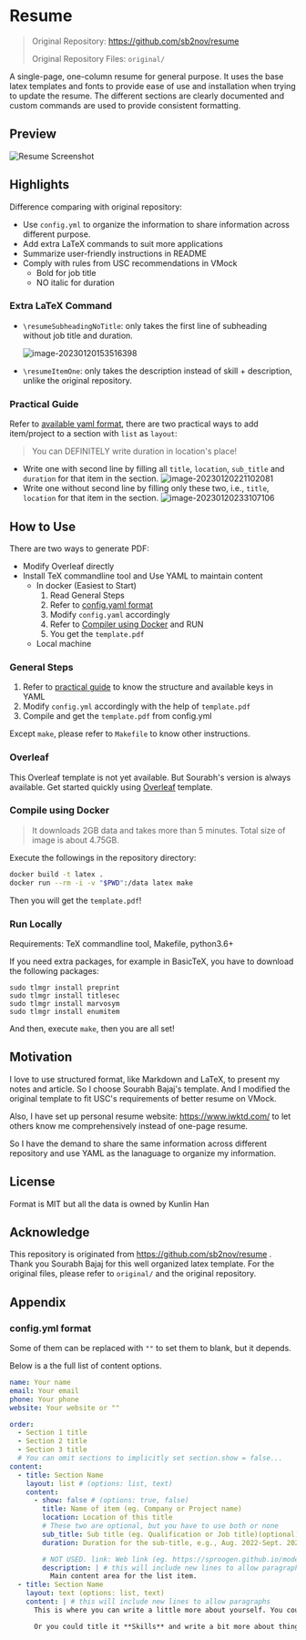 # Resume
> Original Repository: https://github.com/sb2nov/resume
>
> Original Repository Files: `original/`

A single-page, one-column resume for general purpose. It uses the base latex templates and fonts to provide ease of use and installation when trying to update the resume. The different sections are clearly documented and custom commands are used to provide consistent formatting. 

## Preview

![Resume Screenshot](template.png)

## Highlights

Difference comparing with original repository: 
* Use `config.yml` to organize the information to share information across different purpose. 
* Add extra LaTeX commands to suit more applications
* Summarize user-friendly instructions in README
* Comply with rules from USC recommendations in VMock
    * Bold for job title 
    * NO italic for duration

### Extra LaTeX Command

* `\resumeSubheadingNoTitle`: only takes the first line of subheading without job title and duration. 

    ![image-20230120153516398](assets/image-20230120153516398.png)

* `\resumeItemOne`: only takes the description instead of skill + description, unlike the original repository. 

### Practical Guide

Refer to [available yaml format](#configyml-format), there are two practical ways to add item/project to a section with `list` as `layout`: 

>   You can DEFINITELY write duration in location's place!

*   Write one with second line by filling all `title`, `location`, `sub_title` and `duration` for that item in the section. ![image-20230120221102081](assets/image-20230120221102081.png)
*   Write one without second line by filling only these two, i.e.,  `title`, `location` for that item in the section. ![image-20230120233107106](assets/image-20230120233107106.png)

## How to Use

There are two ways to generate PDF: 
* Modify Overleaf directly
* Install TeX commandline tool and Use YAML to maintain content
    * In docker (Easiest to Start)
        1. Read General Steps
        2. Refer to [config.yaml format](#configyml-format)
        3. Modify `config.yaml` accordingly
        4. Refer to [Compiler using Docker](#compile-using-docker) and RUN
        5. You get the `template.pdf`
    * Local machine 

### General Steps

1. Refer to [practical guide](#practical-guide) to know the structure and available keys in YAML
2. Modify `config.yml` accordingly with the help of `template.pdf` 
3. Compile and get the `template.pdf` from config.yml

Except `make`, please refer to `Makefile` to know other instructions. 

### Overleaf

This Overleaf template is not yet available. But Sourabh's version is always available. Get started quickly using [Overleaf](https://www.overleaf.com/latex/templates/software-engineer-resume/gqxmqsvsbdjf) template.

### Compile using Docker

> It downloads 2GB data and takes more than 5 minutes. Total size of image is about 4.75GB. 

Execute the followings in the repository directory: 

```sh
docker build -t latex .
docker run --rm -i -v "$PWD":/data latex make
```

Then you will get the `template.pdf`!

### Run Locally

Requirements: TeX commandline tool, Makefile, python3.6+

If you need extra packages, for example in BasicTeX, you have to download the following packages: 
```shell
sudo tlmgr install preprint
sudo tlmgr install titlesec
sudo tlmgr install marvosym
sudo tlmgr install enumitem
```

And then, execute `make`, then you are all set!

## Motivation

I love to use structured format, like Markdown and LaTeX, to present my notes and article. So I choose Sourabh Bajaj's template. And I modified the original template to fit USC's requirements of better resume on VMock. 

Also, I have set up personal resume website: https://www.iwktd.com/ to let others know me comprehensively instead of one-page resume. 

So I have the demand to share the same information across different repository and use YAML as the lanaguage to organize my information. 

## License

Format is MIT but all the data is owned by Kunlin Han

## Acknowledge

This repository is originated from https://github.com/sb2nov/resume . Thank you Sourabh Bajaj for this well organized latex template. For the original files, please refer to `original/` and the original repository. 

## Appendix

### config.yml format
Some of them can be replaced with `""` to set them to blank, but it depends. 

Below is a the full list of content options.
```yml
name: Your name
email: Your email
phone: Your phone
website: Your website or ""

order:
  - Section 1 title
  - Section 2 title
  - Section 3 title
  # You can omit sections to implicitly set section.show = false...
content:
  - title: Section Name
    layout: list # (options: list, text)
    content:
      - show: false # (options: true, false)
        title: Name of item (eg. Company or Project name)
        location: Location of this title
        # These two are optional, but you have to use both or none
        sub_title: Sub title (eg. Qualification or Job title)(optional)
        duration: Duration for the sub-title, e.g., Aug. 2022-Sept. 2023

        # NOT USED. link: Web link (eg. https://sproogen.github.io/modern-resume-theme)(optional)
        description: | # this will include new lines to allow paragraphs
          Main content area for the list item.
  - title: Section Name
    layout: text (options: list, text)
    content: | # this will include new lines to allow paragraphs
      This is where you can write a little more about yourself. You could title this section **Interests** and include some of your other interests.

      Or you could title it **Skills** and write a bit more about things that make you more desirable, like *leadership* or *teamwork*
```